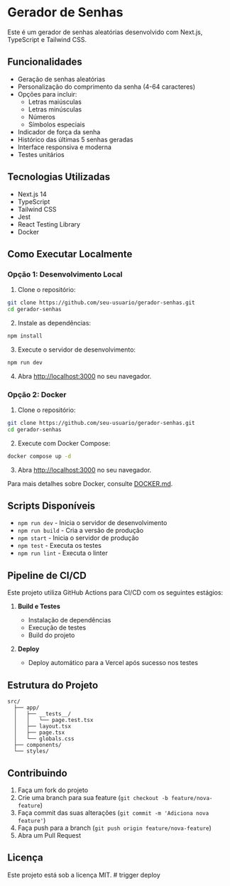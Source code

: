 # Gerador de Senhas

Este é um gerador de senhas aleatórias desenvolvido com Next.js, TypeScript e Tailwind CSS.

## Funcionalidades

- Geração de senhas aleatórias
- Personalização do comprimento da senha (4-64 caracteres)
- Opções para incluir:
  - Letras maiúsculas
  - Letras minúsculas
  - Números
  - Símbolos especiais
- Indicador de força da senha
- Histórico das últimas 5 senhas geradas
- Interface responsiva e moderna
- Testes unitários

## Tecnologias Utilizadas

- Next.js 14
- TypeScript
- Tailwind CSS
- Jest
- React Testing Library
- Docker

## Como Executar Localmente

### Opção 1: Desenvolvimento Local

1. Clone o repositório:
```bash
git clone https://github.com/seu-usuario/gerador-senhas.git
cd gerador-senhas
```

2. Instale as dependências:
```bash
npm install
```

3. Execute o servidor de desenvolvimento:
```bash
npm run dev
```

4. Abra [http://localhost:3000](http://localhost:3000) no seu navegador.

### Opção 2: Docker

1. Clone o repositório:
```bash
git clone https://github.com/seu-usuario/gerador-senhas.git
cd gerador-senhas
```

2. Execute com Docker Compose:
```bash
docker compose up -d
```

3. Abra [http://localhost:3000](http://localhost:3000) no seu navegador.

Para mais detalhes sobre Docker, consulte [DOCKER.md](DOCKER.md).

## Scripts Disponíveis

- `npm run dev` - Inicia o servidor de desenvolvimento
- `npm run build` - Cria a versão de produção
- `npm start` - Inicia o servidor de produção
- `npm test` - Executa os testes
- `npm run lint` - Executa o linter

## Pipeline de CI/CD

Este projeto utiliza GitHub Actions para CI/CD com os seguintes estágios:

1. **Build e Testes**
   - Instalação de dependências
   - Execução de testes
   - Build do projeto

2. **Deploy**
   - Deploy automático para a Vercel após sucesso nos testes

## Estrutura do Projeto

```
src/
  ├── app/
  │   ├── __tests__/
  │   │   └── page.test.tsx
  │   ├── layout.tsx
  │   ├── page.tsx
  │   └── globals.css
  ├── components/
  └── styles/
```

## Contribuindo

1. Faça um fork do projeto
2. Crie uma branch para sua feature (`git checkout -b feature/nova-feature`)
3. Faça commit das suas alterações (`git commit -m 'Adiciona nova feature'`)
4. Faça push para a branch (`git push origin feature/nova-feature`)
5. Abra um Pull Request

## Licença

Este projeto está sob a licença MIT.     #   t r i g g e r   d e p l o y  
 